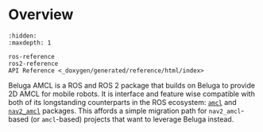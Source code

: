 # Overview

```{toctree}
:hidden:
:maxdepth: 1

ros-reference
ros2-reference
API Reference <_doxygen/generated/reference/html/index>
```

Beluga AMCL is a ROS and ROS 2 package that builds on Beluga to provide 2D AMCL for mobile robots.
It is interface and feature wise compatible with both of its longstanding  counterparts in the ROS ecosystem: [`amcl`](https://github.com/ros-planning/navigation/tree/noetic-devel/amcl) and
[`nav2_amcl`](https://github.com/ros-planning/navigation2/tree/main/nav2_amcl) packages. This affords a simple migration path for `nav2_amcl`-based (or `amcl`-based) projects that want to leverage Beluga instead.
